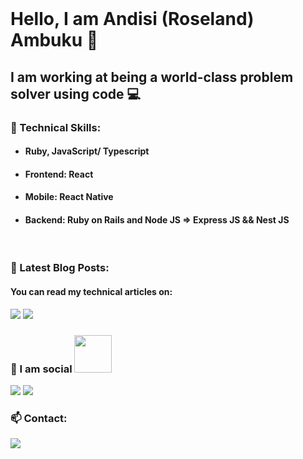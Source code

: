 
<!-- <p>
  <a href="https://andisiambuku.hashnode.dev/" target="_blank" rel="noreferrer"><img src="https://user-images.githubusercontent.com/66791412/148089591-988c8219-250f-4c0b-940c-61d2765d90af.png" alt="my banner" ></a>
</p>
 -->
<br>

#  Hello, I am Andisi (Roseland) Ambuku 👋
## I am working at being a world-class problem solver using code 💻

### 💼 Technical Skills:
-  #### Ruby, JavaScript/ Typescript <br>
-  #### Frontend: React <br>
-  #### Mobile: React Native <br>
-  #### Backend: Ruby on Rails and Node JS => Express JS && Nest JS
<br>

### 📕 Latest Blog Posts:
#### You can read my technical articles on:<br>
<a href="https://andisiambuku.hashnode.dev/"><img src ="https://img.shields.io/badge/Hashnode-2962FF?style=for-the-badge&logo=hashnode&logoColor=white"></a>
<a href="https://dev.to/andisiambuku"><img src ="https://img.shields.io/badge/Dev.To-000000?style=for-the-badge&logo=Dev.To&logoColor=white"></a>
<br>
<!-- For Portfolio Site: https://img.shields.io/badge/website-000000?style=for-the-badge&logo=About.me&logoColor=white -->
### 💬  I am social <img src="https://media.giphy.com/media/LnQjpWaON8nhr21vNW/giphy.gif" width="60">
<a href="https://twitter.com/andisiambuku/"><img src="https://img.shields.io/badge/Twitter-1DA1F2?style=for-the-badge&logo=twitter&logoColor=white"></a>
<a href="https://www.linkedin.com/in/roseland-ambuku/"><img src="https://img.shields.io/badge/LinkedIn-0077B5?style=for-the-badge&logo=linkedin&logoColor=white"></a>
<br>

### 📫 Contact:
<a href="mailto:roselandambuku@gmail.com"><img src="https://img.shields.io/badge/Gmail-D14836?style=for-the-badge&logo=gmail&logoColor=white"></a>
<br>
